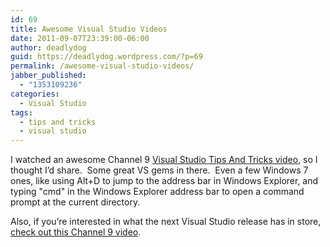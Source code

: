 ```yaml
---
id: 69
title: Awesome Visual Studio Videos
date: 2011-09-07T23:39:00-06:00
author: deadlydog
guid: https://deadlydog.wordpress.com/?p=69
permalink: /awesome-visual-studio-videos/
jabber_published:
  - "1353109236"
categories:
  - Visual Studio
tags:
  - tips and tricks
  - visual studio
---
```

I watched an awesome Channel 9 [Visual Studio Tips And Tricks video](http://channel9.msdn.com/Events/TechEd/NorthAmerica/2011/DEV305), so I thought I&#8217;d share.&#160; Some great VS gems in there.&#160; Even a few Windows 7 ones, like using Alt+D to jump to the address bar in Windows Explorer, and typing "cmd" in the Windows Explorer address bar to open a command prompt at the current directory.

Also, if you&#8217;re interested in what the next Visual Studio release has in store, [check out this Channel 9 video](http://channel9.msdn.com/Events/TechEd/NorthAmerica/2011/DEV326).
